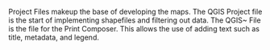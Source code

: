 Project Files makeup the base of developing the maps. The QGIS Project file is the start of implementing shapefiles and filtering out data. The QGIS~ File is the file for the Print Composer. This allows the use of adding text such as title, metadata, and legend. 
